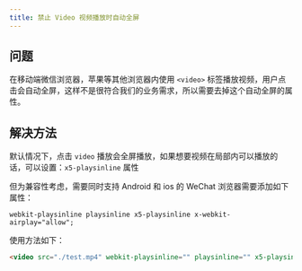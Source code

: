 ```yaml
---
title: 禁止 Video 视频播放时自动全屏
---
```


## 问题

在移动端微信浏览器，苹果等其他浏览器内使用 `<video>` 标签播放视频，用户点击会自动全屏，这样不是很符合我们的业务需求，所以需要去掉这个自动全屏的属性。

## 解决方法

默认情况下，点击 `video` 播放会全屏播放，如果想要视频在局部内可以播放的话，可以设置：`x5-playsinline` 属性

但为兼容性考虑，需要同时支持 Android 和 ios 的 WeChat 浏览器需要添加如下属性：

`webkit-playsinline playsinline x5-playsinline x-webkit-airplay="allow";`

使用方法如下：

```html
<video src="./test.mp4" webkit-playsinline="" playsinline="" x5-playsinline="" x-webkit-airplay="allow" controls=""></video>
```